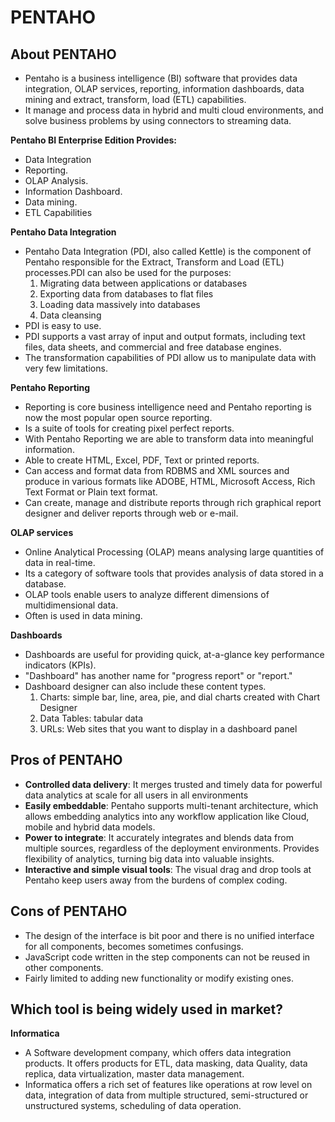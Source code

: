 # PENTAHO

## About PENTAHO

- Pentaho is a business intelligence (BI) software that provides data integration, OLAP services, reporting, information dashboards, data mining and extract, transform, load (ETL) capabilities.
- It manage and process data in hybrid and multi cloud environments, and solve business problems by using connectors to streaming data.

**Pentaho BI Enterprise Edition Provides:** 

- Data Integration
- Reporting. 
- OLAP Analysis. 
- Information Dashboard. 
- Data mining. 
- ETL Capabilities

**Pentaho Data Integration**
- Pentaho Data Integration (PDI, also called Kettle) is the component of Pentaho responsible for the Extract, Transform and Load (ETL) processes.PDI can also be used for the purposes:
  1. Migrating data between applications or databases
  2. Exporting data from databases to flat files
  3. Loading data massively into databases
  4. Data cleansing
- PDI is easy to use.
- PDI supports a vast array of input and output formats, including text files, data sheets, and commercial and free database engines.
- The transformation capabilities of PDI allow us to manipulate data with very few limitations.

**Pentaho Reporting**
- Reporting is core business intelligence need and Pentaho reporting is now the most popular open source reporting.
- Is a suite of tools for creating pixel perfect reports. 
- With Pentaho Reporting we are able to transform data into meaningful information.
- Able to create HTML, Excel, PDF, Text or printed reports.
- Can access and format data from RDBMS and XML sources and produce in various formats like ADOBE, HTML, Microsoft Access, Rich Text Format or Plain text format.
- Can create, manage and distribute reports through rich graphical report designer and deliver reports through web or e-mail. 

**OLAP services**
- Online Analytical Processing (OLAP) means analysing large quantities of data in real-time.
- Its a category of software tools that provides analysis of data stored in a database. 
- OLAP tools enable users to analyze different dimensions of multidimensional data.
- Often is used in data mining.

**Dashboards**
- Dashboards are useful for providing quick, at-a-glance key performance indicators (KPIs).
- "Dashboard" has another name for "progress report" or "report."
- Dashboard designer can also include these content types.
  1. Charts: simple bar, line, area, pie, and dial charts created with Chart Designer
  2. Data Tables: tabular data
  3. URLs: Web sites that you want to display in a dashboard panel

## Pros of PENTAHO

- **Controlled data delivery**: It merges trusted and timely data for powerful data analytics at scale for all users in all environments
- **Easily embeddable**: Pentaho supports multi-tenant architecture, which allows embedding analytics into any workflow application like Cloud, mobile and hybrid data models.
- **Power to integrate**: It accurately integrates and blends data from multiple sources, regardless of the deployment environments. Provides flexibility of analytics, turning big data into valuable insights.
- **Interactive and simple visual tools**: The visual drag and drop tools at Pentaho keep users away from the burdens of complex coding.

## Cons of  PENTAHO

- The design of the interface is bit poor and there is no unified interface for all components, becomes sometimes confusings.
- JavaScript code written in the step components can not be reused in other components. 
- Fairly limited to adding new functionality or modify existing ones.

## Which tool is being widely used in market?

**Informatica**
- A Software development company, which offers data integration products. It offers products for ETL, data masking, data Quality, data replica, data virtualization, master data management.
-  Informatica offers a rich set of features like operations at row level on data, integration of data from multiple structured, semi-structured or unstructured systems, scheduling of data operation.

